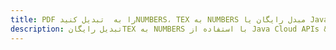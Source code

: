 ---title: PDF را به  تبدیل کنیدNUMBERS، TEX به NUMBERS مبدل رایگان یا Java SDKdescription: تبدیل رایگانTEX به NUMBERS با استفاده از Java Cloud APIs & SDK همچنین اسناد PDF را در Cloud ایجاد، ویرایش و رندر کنید.---